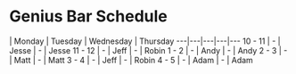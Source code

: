 # Genius Bar Schedule


   | Monday | Tuesday | Wednesday | Thursday 
---|---|---|---|---
 10 - 11 | - | Jesse | - | Jesse 
 11 - 12 | - | Jeff | - | Robin 
 1 - 2 | - | Andy | - | Andy 
 2 - 3 | - | Matt | - | Matt 
 3 - 4 | - | Jeff  | -  | Robin 
 4 - 5 | - | Adam | - | Adam 
